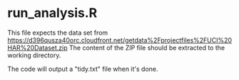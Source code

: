 # run_analysis.R
This file expects the data set from https://d396qusza40orc.cloudfront.net/getdata%2Fprojectfiles%2FUCI%20HAR%20Dataset.zip
The content of the ZIP file should be extracted to the working directory.

The code will output a "tidy.txt" file when it's done.
